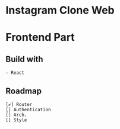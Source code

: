 # Instagram Clone Web

# Frontend Part

## Build with

```
- React
```

## Roadmap

```
[✔] Router
[] Authentication
[] Arch.
[] Style
```

